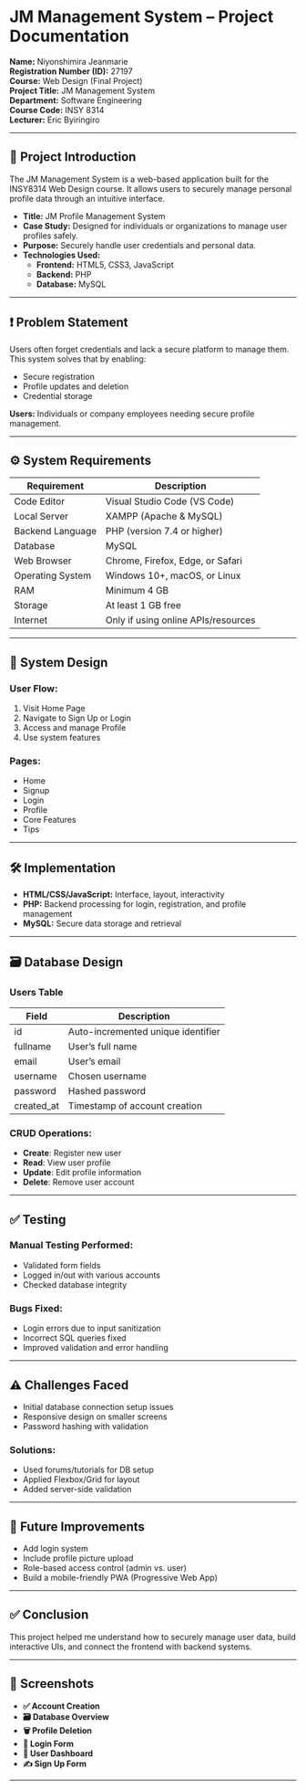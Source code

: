 # JM Management System – Project Documentation

**Name:** Niyonshimira Jeanmarie  
**Registration Number (ID):** 27197  
**Course:** Web Design (Final Project)  
**Project Title:** JM Management System  
**Department:** Software Engineering  
**Course Code:** INSY 8314  
**Lecturer:** Eric Byiringiro

---

## 📝 Project Introduction

The JM Management System is a web-based application built for the INSY8314 Web Design course. It allows users to securely manage personal profile data through an intuitive interface.

- **Title:** JM Profile Management System  
- **Case Study:** Designed for individuals or organizations to manage user profiles safely.  
- **Purpose:** Securely handle user credentials and personal data.  
- **Technologies Used:**  
  - **Frontend:** HTML5, CSS3, JavaScript  
  - **Backend:** PHP  
  - **Database:** MySQL

---

## ❗ Problem Statement

Users often forget credentials and lack a secure platform to manage them. This system solves that by enabling:

- Secure registration  
- Profile updates and deletion  
- Credential storage  

**Users:** Individuals or company employees needing secure profile management.

---

## ⚙️ System Requirements

| Requirement          | Description                             |
|----------------------|-----------------------------------------|
| Code Editor          | Visual Studio Code (VS Code)            |
| Local Server         | XAMPP (Apache & MySQL)                  |
| Backend Language     | PHP (version 7.4 or higher)             |
| Database             | MySQL                                   |
| Web Browser          | Chrome, Firefox, Edge, or Safari        |
| Operating System     | Windows 10+, macOS, or Linux            |
| RAM                  | Minimum 4 GB                            |
| Storage              | At least 1 GB free                      |
| Internet             | Only if using online APIs/resources     |

---

## 🔧 System Design

### User Flow:
1. Visit Home Page  
2. Navigate to Sign Up or Login  
3. Access and manage Profile  
4. Use system features  

### Pages:
- Home  
- Signup  
- Login  
- Profile  
- Core Features  
- Tips

---

## 🛠️ Implementation

- **HTML/CSS/JavaScript:** Interface, layout, interactivity  
- **PHP:** Backend processing for login, registration, and profile management  
- **MySQL:** Secure data storage and retrieval

---

## 🗃️ Database Design

### Users Table

| Field         | Description                             |
|---------------|-----------------------------------------|
| id            | Auto-incremented unique identifier      |
| fullname      | User’s full name                        |
| email         | User’s email                            |
| username      | Chosen username                         |
| password      | Hashed password                         |
| created_at    | Timestamp of account creation           |

### CRUD Operations:
- **Create**: Register new user  
- **Read**: View user profile  
- **Update**: Edit profile information  
- **Delete**: Remove user account  

---

## ✅ Testing

### Manual Testing Performed:
- Validated form fields  
- Logged in/out with various accounts  
- Checked database integrity

### Bugs Fixed:
- Login errors due to input sanitization  
- Incorrect SQL queries fixed  
- Improved validation and error handling

---

## ⚠️ Challenges Faced

- Initial database connection setup issues  
- Responsive design on smaller screens  
- Password hashing with validation

### Solutions:
- Used forums/tutorials for DB setup  
- Applied Flexbox/Grid for layout  
- Added server-side validation

---

## 🔮 Future Improvements

- Add login system  
- Include profile picture upload  
- Role-based access control (admin vs. user)  
- Build a mobile-friendly PWA (Progressive Web App)

---

## ✅ Conclusion

This project helped me understand how to securely manage user data, build interactive UIs, and connect the frontend with backend systems.

---

## 📸 Screenshots



- **✅ Account Creation**  
- **🗃️ Database Overview**  
- **🗑️ Profile Deletion**  
- **🔐 Login Form**  
- **👤 User Dashboard**  
- **✍️ Sign Up Form**

---

